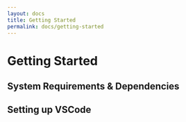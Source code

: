 ```yaml
---
layout: docs
title: Getting Started
permalink: docs/getting-started
---
```


# Getting Started


## System Requirements & Dependencies

## Setting up VSCode
